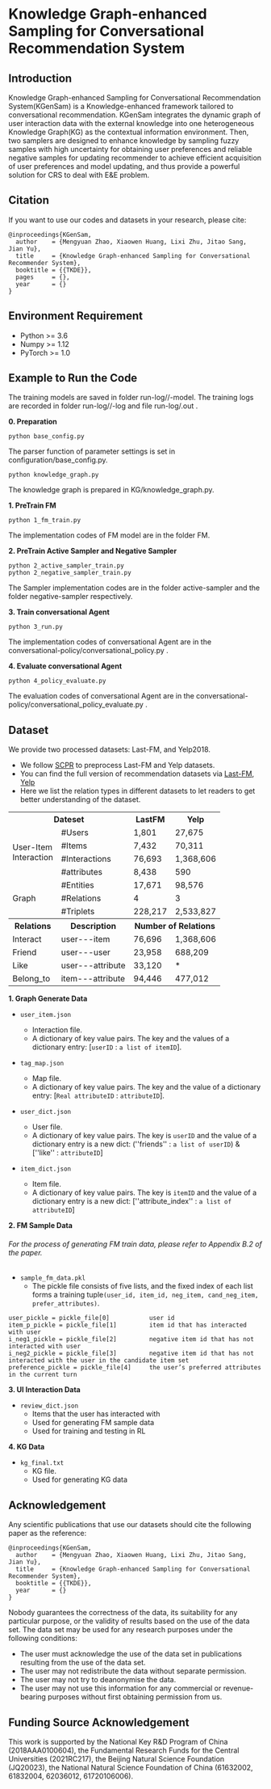 # Knowledge Graph-enhanced Sampling for Conversational Recommendation System

## Introduction
Knowledge Graph-enhanced Sampling for Conversational Recommendation System(KGenSam) is a Knowledge-enhanced framework tailored to conversational recommendation. KGenSam integrates the dynamic graph of user interaction data with the external knowledge into one heterogeneous Knowledge Graph(KG) as the contextual information environment. Then, two samplers are designed to enhance knowledge by sampling fuzzy samples with high uncertainty for obtaining user preferences and reliable negative samples for updating recommender to achieve efficient acquisition of user preferences and model updating, and thus provide a powerful solution for CRS to deal with E&E problem. 

## Citation 
If you want to use our codes and datasets in your research, please cite:
```
@inproceedings{KGenSam,
  author    = {Mengyuan Zhao, Xiaowen Huang, Lixi Zhu, Jitao Sang, Jian Yu},
  title     = {Knowledge Graph-enhanced Sampling for Conversational Recommender System},
  booktitle = {{TKDE}},
  pages     = {},
  year      = {}
}
```
## Environment Requirement
* Python >= 3.6
* Numpy >= 1.12
* PyTorch >= 1.0

## Example to Run the Code
The training models are saved in folder run-log/<data-name>/<training-model-name>-model.
The training logs are recorded in folder run-log/<data-name>/<training-model-name>-log and file run-log/<training-step>.out .

**0. Preparation**
```
python base_config.py 
```
The parser function of parameter settings is set in configuration/base_config.py. 
```
python knowledge_graph.py 
```
The knowledge graph is prepared in KG/knowledge_graph.py. 

**1. PreTrain FM**
```
python 1_fm_train.py
```
The implementation codes of FM model are in the folder FM.

**2. PreTrain Active Sampler and Negative Sampler**
```
python 2_active_sampler_train.py
python 2_negative_sampler_train.py
```
The Sampler implementation codes are in the folder active-sampler and the folder negative-sampler respectively.

**3. Train conversational Agent**
```
python 3_run.py
```
The implementation codes of conversational Agent are in the conversational-policy/conversational_policy.py .


**4. Evaluate conversational Agent**
```
python 4_policy_evaluate.py
```
The evaluation codes of conversational Agent are in the conversational-policy/conversational_policy_evaluate.py .

## Dataset
We provide two processed datasets: Last-FM, and Yelp2018.
* We follow [SCPR](https://github.com/farrecall/SCPR) to preprocess Last-FM and Yelp datasets.
* You can find the full version of recommendation datasets via [Last-FM]( https://grouplens.org/datasets/hetrec-2011/), [Yelp](https://www.yelp.com/dataset/)
* Here we list the relation types in different datasets to let readers to get
better understanding of the dataset.

<table>
  <tr>
    <th colspan="2">Dateset</th>
    <th>LastFM</th>
    <th>Yelp</th>
  </tr>
  <tr>
    <td rowspan="4">User-Item<br>Interaction</td>
    <td>#Users</td>
    <td>1,801</td>
    <td>27,675</td>
  </tr>
  <tr>
    <td>#Items</td>
    <td>7,432</td>
    <td>70,311</td>
  </tr>
  <tr>
    <td>#Interactions</td>
    <td>76,693</td>
    <td>1,368,606</td>
  </tr>
  <tr>
    <td>#attributes</td>
    <td>8,438</td>
    <td>590</td>
  </tr>
  <tr>
    <td rowspan="3">Graph</td>
    <td>#Entities</td>
    <td>17,671</td>
    <td>98,576</td>
  </tr>
  <tr>
    <td>#Relations</td>
    <td>4</td>
    <td>3</td>
  </tr>
  <tr>
    <td>#Triplets</td>
    <td>228,217</td>
    <td>2,533,827</td>
  </tr>
  <tr>
    <th>Relations</th>
    <th>Description</th>
    <th colspan="2">Number of Relations</th>
  </tr>
  <tr>
    <td>Interact</td>
    <td>user---item</td>
    <td>76,696</td>
    <td>1,368,606</td>
  </tr>
  <tr>
    <td>Friend</td>
    <td>user---user</td>
    <td>23,958</td>
    <td>688,209</td>
  </tr>
  <tr>
    <td>Like</td>
    <td>user---attribute</td>
    <td>33,120</td>
    <td>*</td>
  </tr>
  <tr>
    <td>Belong_to</td>
    <td>item---attribute</td>
    <td>94,446</td>
    <td>477,012</td>
  </tr>
</table>

**1. Graph Generate Data**

* `user_item.json`
  * Interaction file.
  * A dictionary of key value pairs. The key and the values of a dictionary entry: [`userID` : `a list of itemID`].
  
* `tag_map.json`
  * Map file.
  * A dictionary of key value pairs. The key and the value of a dictionary entry: [`Real attributeID` : `attributeID`].
  
* `user_dict.json`
  * User file.
  *  A dictionary of key value pairs. The key is `userID` and the value of a dictionary entry is a new dict: (''friends'' : `a list of userID`) & [''like'' : `attributeID`]
  
* `item_dict.json`
  * Item file.
  * A dictionary of key value pairs. The key is `itemID` and the value of a dictionary entry is a new dict: [''attribute_index'' : `a list of attributeID`] 

**2. FM Sample Data**
###### For the process of generating FM train data, please refer to Appendix B.2 of the paper.
* `sample_fm_data.pkl`
  *  The pickle file consists of five lists, and the fixed index of each list forms a training tuple`(user_id, item_id, neg_item, cand_neg_item, prefer_attributes)`.
           
  
```
user_pickle = pickle_file[0]           user id
item_p_pickle = pickle_file[1]         item id that has interacted with user
i_neg1_pickle = pickle_file[2]         negative item id that has not interacted with user
i_neg2_pickle = pickle_file[3]         negative item id that has not interacted with the user in the candidate item set
preference_pickle = pickle_file[4]     the user’s preferred attributes in the current turn
```

**3. UI Interaction Data**

* `review_dict.json`
    *  Items that the user has interacted with
    *  Used for generating FM sample data
    *  Used for training and testing in RL

**4. KG Data**

* `kg_final.txt`
    *  KG file.
    *  Used for generating KG data

## Acknowledgement
Any scientific publications that use our datasets should cite the following paper as the reference:
```
@inproceedings{KGenSam,
  author    = {Mengyuan Zhao, Xiaowen Huang, Lixi Zhu, Jitao Sang, Jian Yu},
  title     = {Knowledge Graph-enhanced Sampling for Conversational Recommender System},
  booktitle = {{TKDE}},
  year      = {}
}
```

Nobody guarantees the correctness of the data, its suitability for any particular purpose, or the validity of results based on the use of the data set. The data set may be used for any research purposes under the following conditions:
* The user must acknowledge the use of the data set in publications resulting from the use of the data set.
* The user may not redistribute the data without separate permission.
* The user may not try to deanonymise the data.
* The user may not use this information for any commercial or revenue-bearing purposes without first obtaining permission from us.

## Funding Source Acknowledgement

This work is supported by the National Key R&D Program of China (2018AAA0100604), the Fundamental Research Funds for the Central Universities (2021RC217), the Beijing Natural Science Foundation (JQ20023), the National Natural Science Foundation of China (61632002, 61832004, 62036012, 61720106006).
